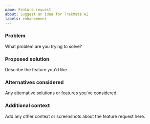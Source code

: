 ```yaml
---
name: Feature request
about: Suggest an idea for TrekMate AI
labels: enhancement
---
```


### Problem
What problem are you trying to solve?

### Proposed solution
Describe the feature you'd like.

### Alternatives considered
Any alternative solutions or features you've considered.

### Additional context
Add any other context or screenshots about the feature request here.



